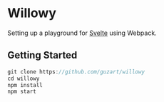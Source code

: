# Willowy

Setting up a playground for [Svelte](https://svelte.technology/) using
Webpack.

## Getting Started

```javascript
git clone https://github.com/guzart/willowy
cd willowy
npm install
npm start
```
